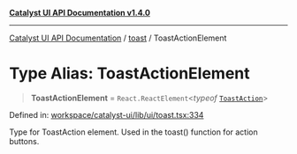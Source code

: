 [**Catalyst UI API Documentation v1.4.0**](../../README.md)

---

[Catalyst UI API Documentation](../../README.md) / [toast](../README.md) / ToastActionElement

# Type Alias: ToastActionElement

> **ToastActionElement** = `React.ReactElement`\<_typeof_ [`ToastAction`](../variables/ToastAction.md)\>

Defined in: [workspace/catalyst-ui/lib/ui/toast.tsx:334](https://github.com/TheBranchDriftCatalyst/catalyst-ui/blob/main/lib/ui/toast.tsx#L334)

Type for ToastAction element.
Used in the toast() function for action buttons.
